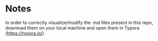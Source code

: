 # Notes

In order to correctly visualize/modify the .md files present in this repo, download them on your local machine and open them in Typora (https://typora.io/)

